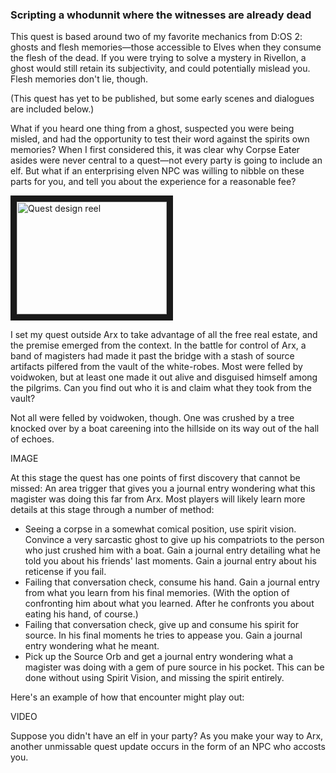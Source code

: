 ### Scripting a whodunnit where the witnesses are already dead

This quest is based around two of my favorite mechanics from D:OS 2: ghosts and flesh memories—those accessible to Elves when they consume the flesh of the dead. If you were trying to solve a mystery in Rivellon, a ghost would still retain its subjectivity, and could potentially mislead you. Flesh memories don't lie, though. 

(This quest has yet to be published, but some early scenes and dialogues are included below.)

What if you heard one thing from a ghost, suspected you were being misled, and had the opportunity to test their word against the spirits own memories? When I first considered this, it was clear why Corpse Eater asides were never central to a quest—not every party is going to include an elf. But what if an enterprising elven NPC was willing to nibble on these parts for you, and tell you about the experience for a reasonable fee?

<a href="http://www.youtube.com/watch?feature=player_embedded&v=Rh3ilkQX77U
" target="_blank"><img src="http://img.youtube.com/vi/Rh3ilkQX77U/0.jpg" 
alt="Quest design reel" width="240" height="180" border="10" /></a>

I set my quest outside Arx to take advantage of all the free real estate, and the premise emerged from the context. In the battle for control of Arx, a band of magisters had made it past the bridge with a stash of source artifacts pilfered from the vault of the white-robes. Most were felled by voidwoken, but at least one made it out alive and disguised himself among the pilgrims. Can you find out who it is and claim what they took from the vault?









Not all were felled by voidwoken, though. One was crushed by a tree knocked over by a boat careening into the hillside on its way out of the hall of echoes.

IMAGE

At this stage the quest has one points of first discovery that cannot be missed: An area trigger that gives you a journal entry wondering what this magister was doing this far from Arx. Most players will likely learn more details at this stage through a number of method:

 * Seeing a corpse in a somewhat comical position, use spirit vision. Convince a very sarcastic ghost to give up his compatriots to the person who just crushed him with a boat. Gain a journal entry detailing what he told you about his friends' last moments. Gain a journal entry about his reticense if you fail.
 * Failing that conversation check, consume his hand. Gain a journal entry from what you learn from his final memories. (With the option of confronting him about what you learned. After he confronts you about eating his hand, of course.)
 * Failing that conversation check, give up and consume his spirit for source. In his final moments he tries to appease you. Gain a journal entry wondering what he meant.
 * Pick up the Source Orb and get a journal entry wondering what a magister was doing with a gem of pure source in his pocket. This can be done without using Spirit Vision, and missing the spirit entirely.
 
 Here's an example of how that encounter might play out:
 
 VIDEO
 
 Suppose you didn't have an elf in your party? As you make your way to Arx, another unmissable quest update occurs in the form of an NPC who accosts you.
 
 

